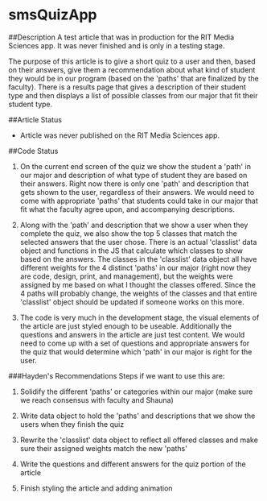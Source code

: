 # smsQuizApp

##Description
A test article that was in production for the RIT Media Sciences app. It was never finished and is only in a testing stage.

The purpose of this article is to give a short quiz to a user and then, based on their answers, give them a recommendation about what kind of student they would be in our program (based on the 'paths' that are finalized by the faculty). There is a results page that gives a description of their student type and then displays a list of possible classes from our major that fit their student type.

##Article Status
- Article was never published on the RIT Media Sciences app.

##Code Status 
1. On the current end screen of the quiz we show the student a 'path' in our major and description of what type of student they are based on their answers. Right now there is only one 'path' and description that gets shown to the user, regardless of their answers. We would need to come with appropriate 'paths' that students could take in our major that fit what the faculty agree upon, and accompanying descriptions.

2. Along with the 'path' and description that we show a user when they complete the quiz, we also show the top 5 classes that match the selected answers that the user chose. There is an actual 'classlist' data object and functions in the JS that calculate which classes to show based on the answers. The classes in the 'classlist' data object all have different weights for the 4 distinct 'paths' in our major (right now they are code, design, print, and management), but the weights were assigned by me based on what I thought the classes offered. Since the 4 paths will probably change, the weights of the classes and that entire 'classlist' object should be updated if someone works on this more.

3. The code is very much in the development stage, the visual elements of the article are just styled enough to be useable. Additionally the questions and answers in the article are just test content. We would need to come up with a set of questions and appropriate answers for the quiz that would determine which 'path' in our major is right for the user.

###Hayden's Recommendations
Steps if we want to use this are: 
  
  1. Solidify the different 'paths' or categories within our major (make sure we reach consensus with faculty and Shauna)
  
  2. Write data object to hold the 'paths' and descriptions that we show the users when they finish the quiz
  
  3. Rewrite the 'classlist' data object to reflect all offered classes and make sure their assigned weights match the new 'paths'
  
  4. Write the questions and different answers for the quiz portion of the article
  
  5. Finish styling the article and adding animation
  
